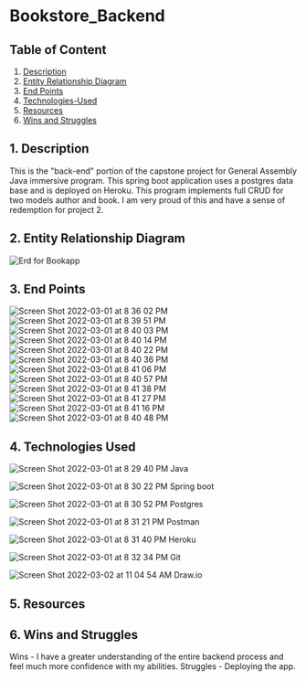 # Bookstore_Backend
## Table of Content
1. [ Description ](#desc)
2. [ Entity Relationship Diagram ](#erd)
3. [ End Points ](#WireFrame)
4. [ Technologies-Used ](#Technologies-Used)
5. [ Resources ](#Resources)
6. [ Wins and Struggles ](#WinsandStruggles)

<a name="desc"></a>
## 1. Description

  This is the "back-end" portion of the capstone project for General Assembly Java immersive program. This spring boot application uses a postgres data base and is deployed on Heroku. This program implements full CRUD for two models author and book. I am very proud of this and have a sense of redemption for project 2. 

<a name="erd"></a>
## 2. Entity Relationship Diagram
![Erd for Bookapp](https://user-images.githubusercontent.com/87401362/156386393-637a6ddc-19fc-4a65-8552-d632e9f82fb8.png)


<a name="WireFrame"></a>
## 3. End Points
![Screen Shot 2022-03-01 at 8 36 02 PM](https://user-images.githubusercontent.com/87401362/156278136-98decd1e-cc0f-4b32-a024-478c7e4a35e6.png)
![Screen Shot 2022-03-01 at 8 39 51 PM](https://user-images.githubusercontent.com/87401362/156278586-dfd497fd-27f2-4256-bcdc-4bd813865958.png)
![Screen Shot 2022-03-01 at 8 40 03 PM](https://user-images.githubusercontent.com/87401362/156278604-b709caa5-f8b2-46a3-9245-dcc61c7ea122.png)
![Screen Shot 2022-03-01 at 8 40 14 PM](https://user-images.githubusercontent.com/87401362/156278614-8f5686df-652d-4b86-98f9-5e25d3d58d5a.png)
![Screen Shot 2022-03-01 at 8 40 22 PM](https://user-images.githubusercontent.com/87401362/156278636-7d8099ae-c52b-4ae5-8ef5-6fd130b2a06f.png)
![Screen Shot 2022-03-01 at 8 40 36 PM](https://user-images.githubusercontent.com/87401362/156278642-b8b2db70-f766-48fa-b4f1-69c9c005ab03.png)
![Screen Shot 2022-03-01 at 8 41 06 PM](https://user-images.githubusercontent.com/87401362/156278659-4a2fd4f4-cc4e-49fd-8965-8abddb4cbb81.png)
![Screen Shot 2022-03-01 at 8 40 57 PM](https://user-images.githubusercontent.com/87401362/156278673-c141f676-69da-4111-a291-9e787087c3ab.png)
![Screen Shot 2022-03-01 at 8 41 38 PM](https://user-images.githubusercontent.com/87401362/156278687-110ff3ff-5e82-4a20-96d4-b7c211d37c51.png)
![Screen Shot 2022-03-01 at 8 41 27 PM](https://user-images.githubusercontent.com/87401362/156278695-cca1018c-b5ed-49ba-b00d-82fa40c60149.png)
![Screen Shot 2022-03-01 at 8 41 16 PM](https://user-images.githubusercontent.com/87401362/156278701-8ecde6ef-c656-409a-a10f-caef6b305775.png)
![Screen Shot 2022-03-01 at 8 40 48 PM](https://user-images.githubusercontent.com/87401362/156278702-bbffd55a-dd74-4b60-a08b-65d6c9e06f4e.png)

<a name ="Technologies-Used"></a>
## 4. Technologies Used
![Screen Shot 2022-03-01 at 8 29 40 PM](https://user-images.githubusercontent.com/87401362/156277783-e3c8cdfd-151e-4c68-a09f-515afff86cb2.png)
Java

![Screen Shot 2022-03-01 at 8 30 22 PM](https://user-images.githubusercontent.com/87401362/156277798-d6b6a6a5-bbf5-4e64-af7a-239229f36b0d.png)
Spring boot

![Screen Shot 2022-03-01 at 8 30 52 PM](https://user-images.githubusercontent.com/87401362/156277810-fe7af11a-693b-44be-a13e-c59a4b4dd93c.png)
Postgres

![Screen Shot 2022-03-01 at 8 31 21 PM](https://user-images.githubusercontent.com/87401362/156277831-dae606b2-e14c-4a5e-b1a7-1463c0451366.png)
Postman

![Screen Shot 2022-03-01 at 8 31 40 PM](https://user-images.githubusercontent.com/87401362/156277854-bcf0db0d-9f57-475b-b68e-aac93dbadabf.png)
Heroku

![Screen Shot 2022-03-01 at 8 32 34 PM](https://user-images.githubusercontent.com/87401362/156277881-85484c89-58ef-4970-9b59-596535d84e11.png)
Git

![Screen Shot 2022-03-02 at 11 04 54 AM](https://user-images.githubusercontent.com/87401362/156400116-0cfa0fb0-9c76-4b3b-81af-b1d3384fb873.png)
Draw.io

<a name = "Resources"></a>
## 5. Resources

<a name = "WinsandStruggles"></a>
## 6. Wins and Struggles
Wins - I have a greater understanding of the entire backend process and feel much more confidence with my abilities.
Struggles - Deploying the app. 
